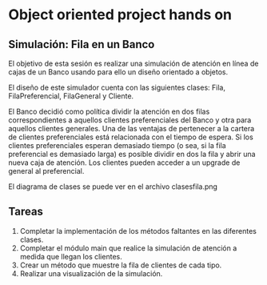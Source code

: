 # Object oriented project hands on

## Simulación: Fila en un Banco
El objetivo de esta sesión es realizar una simulación de atención en línea de cajas de un Banco usando para ello un diseño orientado a objetos.

El diseño de este simulador cuenta con las siguientes clases: Fila, FilaPreferencial, FilaGeneral y Cliente.

El Banco decidió como política dividir la atención en dos filas correspondientes a aquellos clientes preferenciales del Banco y otra para aquellos clientes generales. Una de las ventajas de pertenecer a la cartera de clientes preferenciales está relacionada con el tiempo de espera. Si los clientes preferenciales esperan demasiado tiempo (o sea, si la fila preferencial es demasiado larga) es posible dividir en dos la fila y abrir una nueva caja de atención. Los clientes pueden acceder a un upgrade de general al preferencial. 

El diagrama de clases se puede ver en el archivo clasesfila.png




## Tareas

1. Completar la implementación de los métodos faltantes en las diferentes clases.
2. Completar el módulo main que realice la simulación de atención a medida que llegan los clientes.
3. Crear un método que muestre la fila de clientes de cada tipo.
4. Realizar una visualización de la simulación.
